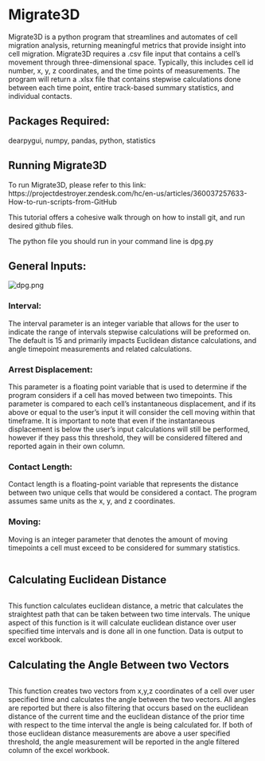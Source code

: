 # Migrate3D

<p> Migrate3D is a python program that streamlines and automates of cell migration analysis, returning meaningful metrics that provide insight into cell migration. Migrate3D requires a .csv file input that contains a cell’s movement through three-dimensional space. Typically, this includes cell id number, x, y, z coordinates, and the time points of measurements. The program will return a .xlsx file that contains stepwise calculations done between each time point, entire track-based summary statistics, and individual contacts.  </p>

## Packages Required:
<p> dearpygui, numpy, pandas, python, statistics</p>

## Running Migrate3D
<p> To run Migrate3D, please refer to this link:
   https://projectdestroyer.zendesk.com/hc/en-us/articles/360037257633-How-to-run-scripts-from-GitHub
</p>
<p>
This tutorial offers a cohesive walk through on how to install git, and run desired github files. 
</p>
<p>The python file you should run in your command line is dpg.py</p>

## General Inputs:

![dpg.png](attachment:dpg.png)

### Interval:
The interval parameter is an integer variable that allows for the user to indicate the range of intervals stepwise calculations will be preformed on. The default is 15 and primarily impacts Euclidean distance calculations, and angle timepoint measurements and related calculations.
</p>

### Arrest Displacement:
<p>This parameter is a floating point variable that is used to determine if the program considers if a cell has moved between two timepoints. This parameter is compared to each cell’s instantaneous displacement, and if its above or equal to the user’s input it will consider the cell moving within that timeframe. It is important to note that even if the instantaneous displacement is below the user’s input calculations will still be performed, however if they pass this threshold, they will be considered filtered and reported again in their own column.</p>


### Contact Length:
<p>Contact length is a floating-point variable that represents the distance between two unique cells that would be considered a contact. The program assumes same units as the x, y, and z coordinates.</p>


### Moving:
<p>Moving is an integer parameter that denotes the amount of moving timepoints a cell must exceed to be considered for summary statistics.</p>





```python

```



## Calculating Euclidean Distance


```python

```

<p> This function calculates euclidean distance, a metric that calculates the straightest path that can be taken between two time intervals. The unique aspect of this function is it will calculate euclidean distance over user specified time intervals and is done all in one function. Data is output to excel workbook. 

## Calculating the Angle Between two Vectors 


```python

```

<p> This function creates two vectors from x,y,z coordinates of a cell over user specified time and calculates the angle between the two vectors. All angles are reported but there is also filtering that occurs based on the euclidean distance of the current time and the euclidean distance of the prior time with respect to the time interval the angle is being calculated for. If both of those euclidean distance measurements are above a user specified threshold, the angle measurement will be reported in the angle filtered column of the excel workbook.


```python

```
